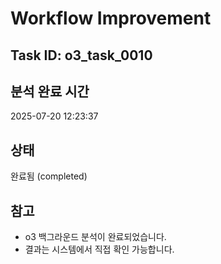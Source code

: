 # Workflow Improvement

## Task ID: o3_task_0010

## 분석 완료 시간
2025-07-20 12:23:37

## 상태
완료됨 (completed)

## 참고
- o3 백그라운드 분석이 완료되었습니다.
- 결과는 시스템에서 직접 확인 가능합니다.
